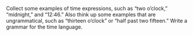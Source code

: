 

Collect some examples of time expressions, such as “two o’clock,”
“midnight,” and “12:46.” Also think up some examples that are
ungrammatical, such as “thirteen o’clock” or “half past two fifteen.”
Write a grammar for the time language.
